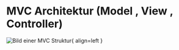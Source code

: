 # MVC Architektur (Model , View , Controller)

![Bild einer MVC Struktur](https://miro.medium.com/v2/resize:fit:940/1*eqghG-tH1flMjAOFcsOjIQ.png){ align=left }


